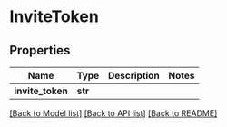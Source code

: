 # InviteToken

## Properties
Name | Type | Description | Notes
------------ | ------------- | ------------- | -------------
**invite_token** | **str** |  | 

[[Back to Model list]](../README.md#documentation-for-models) [[Back to API list]](../README.md#documentation-for-api-endpoints) [[Back to README]](../README.md)

